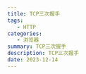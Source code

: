 ```yaml
---
title: TCP三次握手
tags: 
   - HTTP
categories: 
   - 浏览器
summary: TCP三次握手
description: TCP三次握手
date: 2023-12-14
---
```

